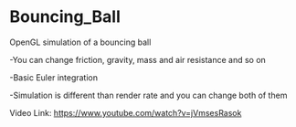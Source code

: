 # Bouncing_Ball
OpenGL simulation of a bouncing ball

-You can change friction, gravity, mass and air resistance and so on

-Basic Euler integration

-Simulation is different than render rate and you can change both of them

Video Link: https://www.youtube.com/watch?v=jVmsesRasok
